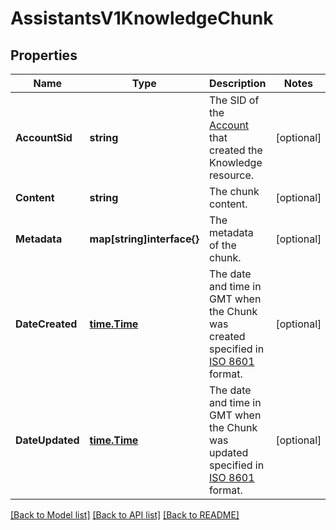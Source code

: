 # AssistantsV1KnowledgeChunk

## Properties

Name | Type | Description | Notes
------------ | ------------- | ------------- | -------------
**AccountSid** | **string** | The SID of the [Account](https://www.twilio.com/docs/iam/api/account) that created the Knowledge resource. |[optional] 
**Content** | **string** | The chunk content. |[optional] 
**Metadata** | **map[string]interface{}** | The metadata of the chunk. |[optional] 
**DateCreated** | [**time.Time**](time.Time.md) | The date and time in GMT when the Chunk was created specified in [ISO 8601](https://en.wikipedia.org/wiki/ISO_8601) format. |[optional] 
**DateUpdated** | [**time.Time**](time.Time.md) | The date and time in GMT when the Chunk was updated specified in [ISO 8601](https://en.wikipedia.org/wiki/ISO_8601) format. |[optional] 

[[Back to Model list]](../README.md#documentation-for-models) [[Back to API list]](../README.md#documentation-for-api-endpoints) [[Back to README]](../README.md)


